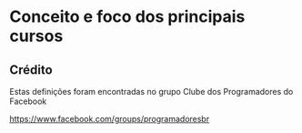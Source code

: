 # Conceito e foco dos principais cursos

## Crédito

Estas definições foram encontradas no grupo Clube dos Programadores do Facebook

https://www.facebook.com/groups/programadoresbr
